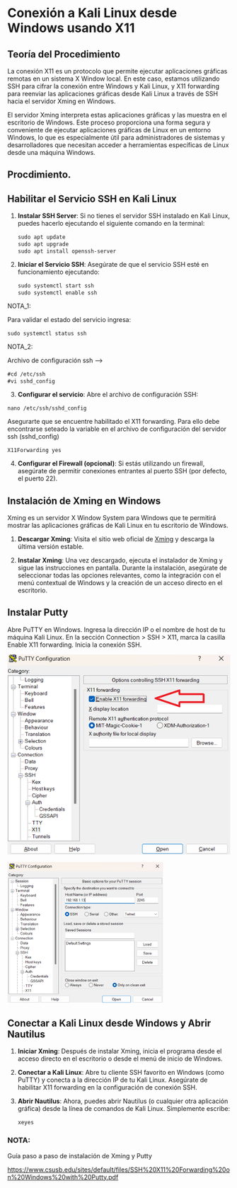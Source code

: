 # Conexión a Kali Linux desde Windows usando X11 


## Teoría del Procedimiento

La conexión X11 es un protocolo que permite ejecutar aplicaciones gráficas remotas en un sistema X Window local. En este caso, estamos utilizando SSH para cifrar la conexión entre Windows y Kali Linux, y X11 forwarding para reenviar las aplicaciones gráficas desde Kali Linux a través de SSH hacia el servidor Xming en Windows.

El servidor Xming interpreta estas aplicaciones gráficas y las muestra en el escritorio de Windows. Este proceso proporciona una forma segura y conveniente de ejecutar aplicaciones gráficas de Linux en un entorno Windows, lo que es especialmente útil para administradores de sistemas y desarrolladores que necesitan acceder a herramientas específicas de Linux desde una máquina Windows.

## Procdimiento.

## Habilitar el Servicio SSH en Kali Linux

1. **Instalar SSH Server**: Si no tienes el servidor SSH instalado en Kali Linux, puedes hacerlo ejecutando el siguiente comando en la terminal:
   ```
   sudo apt update
   sudo apt upgrade
   sudo apt install openssh-server
   ```

2. **Iniciar el Servicio SSH**: Asegúrate de que el servicio SSH esté en funcionamiento ejecutando:
   ```
   sudo systemctl start ssh 
   sudo systemctl enable ssh
   ```
NOTA_1:

Para validar el estado del servicio ingresa:

   ```
   sudo systemctl status ssh 
   ```
NOTA_2:

Archivo de configuración ssh  -->  

   ```
   #cd /etc/ssh
   #vi sshd_config
   ```




3. **Configurar el servicio**: Abre el archivo de configuración SSH:

 ```
nano /etc/ssh/sshd_config
 ```
Asegurarte  que se encuentre habilitado el X11 forwarding. Para ello debe encontrarse seteado la variable en el archivo de configuración del servidor ssh (sshd_config)

 ```
 X11Forwarding yes
 ```


4. **Configurar el Firewall (opcional)**: Si estás utilizando un firewall, asegúrate de permitir conexiones entrantes al puerto SSH (por defecto, el puerto 22).

## Instalación de Xming en Windows

Xming es un servidor X Window System para Windows que te permitirá mostrar las aplicaciones gráficas de Kali Linux en tu escritorio de Windows.

1. **Descargar Xming**: Visita el sitio web oficial de [Xming](https://sourceforge.net/projects/xming/) y descarga la última versión estable.

2. **Instalar Xming**: Una vez descargado, ejecuta el instalador de Xming y sigue las instrucciones en pantalla. Durante la instalación, asegúrate de seleccionar todas las opciones relevantes, como la integración con el menú contextual de Windows y la creación de un acceso directo en el escritorio.

## Instalar Putty 

Abre PuTTY en Windows.
Ingresa la dirección IP o el nombre de host de tu máquina Kali Linux.
En la sección Connection > SSH > X11, marca la casilla Enable X11 forwarding.
Inicia la conexión SSH.

![ Putty X11.](https://github.com/jaiderospina/CIBERSEGURIDAD_ETB/blob/main/images/REPOS/X11_PUTTY.png)


![ Putty X11.](https://github.com/jaiderospina/CIBERSEGURIDAD_ETB/blob/main/images/REPOS/X11_PUTTY_Conexion%20(Phone).png)


## Conectar a Kali Linux desde Windows y Abrir Nautilus

1. **Iniciar Xming**: Después de instalar Xming, inicia el programa desde el acceso directo en el escritorio o desde el menú de inicio de Windows.

2. **Conectar a Kali Linux**: Abre tu cliente SSH favorito en Windows (como PuTTY) y conecta a la dirección IP de tu Kali Linux. Asegúrate de habilitar X11 forwarding en la configuración de conexión SSH.

4. **Abrir Nautilus**: Ahora, puedes abrir Nautilus (o cualquier otra aplicación gráfica) desde la línea de comandos de Kali Linux. Simplemente escribe:
   
   ```
   xeyes
   ```


### NOTA:

Guía paso a paso de instalación de Xming y Putty 

https://www.csusb.edu/sites/default/files/SSH%20X11%20Forwarding%20on%20Windows%20with%20Putty.pdf
